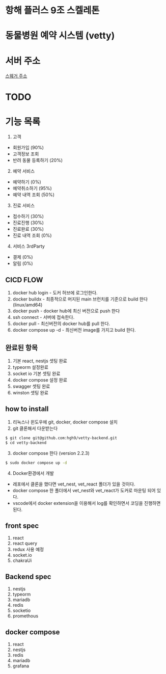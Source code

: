 # 항해 플러스 9조 스켈레톤

# 동물병원 예약 시스템 (vetty)

# 서버 주소
[스웨거 주소](http://20.196.196.241:3001/swagger)


# TODO
# 기능 목록 
 1. 고객
   - 회원가입 (90%)
   - 고객정보 조회 
   - 반려 동물 등록하기 (20%)
 2. 예약 서비스 
   - 예약하기 (0%)
   - 예약취소하기 (95%)
   - 예약 내역 조회 (50%)
 3. 진료 서비스 
   - 접수하기 (30%)
   - 진료진행 (30%)
   - 진료완료 (30%)
   - 진료 내역 조회 (0%)
 4. 서비스 3rdParty 
   - 결제 (0%)
   - 알림 (0%)
 
## CICD FLOW
  1. docker hub login
    - 도커 허브에 로그인한다.
  2. docker buildx
    - 최종적으로 머지된 main 브런치를 기준으로 build 한다 (linux/amd64) 
  3. docker push
    - docker hub에 최신 버전으로 push 한다
  4. ssh connect
    - 서버에 접속한다.
  5. docker pull
    - 최신버전의 docker hub를 pull 한다.
  6. docker compose up -d
    - 최신버전 image를 가지고 build 한다.


## 완료된 항목
  1. 기본 react, nestjs 셋팅 완료
  2. typeorm 설정완료
  3. socket io 기본 셋팅 완료
  4. docker compose 설정 완료
  5. swagger 셋팅 완료
  6. winston 셋팅 완료

## how to install

1. 리눅스나 윈도우에 git, docker, docker compose 설치
2. git 클론해서 다운받는다

  ```bash
  $ git clone git@github.com:hgh9/vetty-backend.git 
  $ cd vetty-backend 
  ```

3. docker compose 한다 (version 2.2.3)

  ```bash
  $ sudo docker compose up -d
  ```

4. Docker환경에서 개발
  - 레포에서 클론을 했다면 vet_nest, vet_react 폴더가 있을 것이다.
  - docker compose 한 폴더에서 vet_nest와 vet_react가 도커로 마운팅 되어 있다.
  - vscode에서 docker extension을 이용해서 log를 확인하면서 코딩을 진행하면 된다.



## front spec
  1. react
  2. react query
  3. redux 사용 예정
  4. socket.io 
  5. chakraUi


## Backend spec
  1. nestjs
  2. typeorm
  3. mariadb
  4. redis
  5. socketio
  6. promethous


## docker compose
  1. react
  2. nestjs
  3. redis
  4. mariadb
  5. grafana

